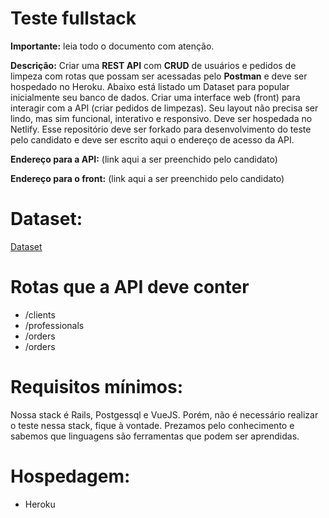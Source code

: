 # Teste fullstack

**Importante:** leia todo o documento com atenção.

**Descrição:**
Criar uma **REST API** com **CRUD** de usuários e pedidos de limpeza com rotas que possam ser acessadas pelo **Postman** e deve ser hospedado no Heroku. 
Abaixo está listado um Dataset para popular inicialmente seu banco de dados. 
Criar uma interface web (front) para interagir com a API (criar pedidos de limpezas). 
Seu layout não precisa ser lindo, mas sim funcional, interativo e responsivo. Deve ser hospedada no Netlify.
Esse repositório deve ser forkado para desenvolvimento do teste pelo candidato e deve ser escrito aqui o endereço de acesso da API.


**Endereço para a API:**
    (link aqui a ser preenchido pelo candidato)


**Endereço para o front:**
    (link aqui a ser preenchido pelo candidato)

# Dataset:
[Dataset](https://github.com/jschneiders/donamaid-teste-fullstack/blob/master/dataset/dataset%20-%20pedidos.csv)
        
# Rotas que a API deve conter

* /clients
* /professionals
* /orders
* /orders

# Requisitos mínimos:

Nossa stack é Rails, Postgessql e VueJS. Porém, não é necessário realizar o teste nessa stack, fique à vontade. 
Prezamos pelo conhecimento e sabemos que linguagens são ferramentas que podem ser aprendidas.

# Hospedagem:
* Heroku
